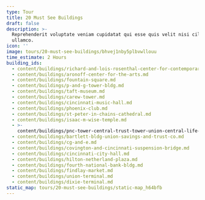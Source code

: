 ```yaml
---
type: Tour
title: 20 Must See Buildings
draft: false
description: >-
  Reprehenderit voluptate veniam cupidatat qui esse quis velit nisi cillum
  ullamco.
icon: ''
image: tours/20-must-see-buildings/bhvej1nby5plbvwllouu
time_estimate: 2 Hours
building_ids:
  - content/buildings/richard-and-lois-rosenthal-center-for-contemporary-art.md
  - content/buildings/aronoff-center-for-the-arts.md
  - content/buildings/fountain-square.md
  - content/buildings/p-and-g-tower-bldg.md
  - content/buildings/taft-museum.md
  - content/buildings/carew-tower.md
  - content/buildings/cincinnati-music-hall.md
  - content/buildings/phoenix-club.md
  - content/buildings/st-peter-in-chains-cathedral.md
  - content/buildings/isaac-m-wise-temple.md
  - >-
    content/buildings/pnc-tower-central-trust-tower-union-central-life-insurance-building.md
  - content/buildings/bartlett-bldg-union-savings-and-trust-co.md
  - content/buildings/cg-and-e.md
  - content/buildings/covington-and-cincinnati-suspension-bridge.md
  - content/buildings/cincinnati-city-hall.md
  - content/buildings/hilton-netherland-plaza.md
  - content/buildings/fourth-national-bank-bldg.md
  - content/buildings/findlay-market.md
  - content/buildings/union-terminal.md
  - content/buildings/dixie-terminal.md
static_map: tours/20-must-see-buildings/static-map_h64bfb
---
```

